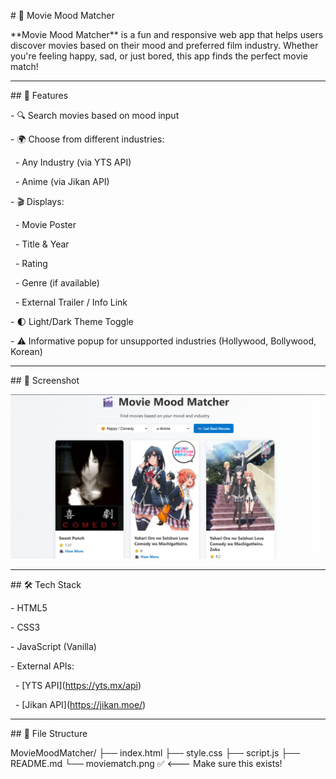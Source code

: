 \# 🎥 Movie Mood Matcher



\*\*Movie Mood Matcher\*\* is a fun and responsive web app that helps users discover movies based on their mood and preferred film industry. Whether you're feeling happy, sad, or just bored, this app finds the perfect movie match!



---



\## 🚀 Features



\- 🔍 Search movies based on mood input

\- 🌍 Choose from different industries:

&nbsp; - Any Industry (via YTS API)

&nbsp; - Anime (via Jikan API)

\- 🎬 Displays:

&nbsp; - Movie Poster

&nbsp; - Title \& Year

&nbsp; - Rating

&nbsp; - Genre (if available)

&nbsp; - External Trailer / Info Link

\- 🌓 Light/Dark Theme Toggle

\- ⚠️ Informative popup for unsupported industries (Hollywood, Bollywood, Korean)



---



\## 📸 Screenshot



![Movie Mood Matcher Screenshot](./moviematch.png)
<!-- Add a real screenshot file if available -->



---



\## 🛠️ Tech Stack



\- HTML5

\- CSS3

\- JavaScript (Vanilla)

\- External APIs:

&nbsp; - \[YTS API](https://yts.mx/api)

&nbsp; - \[Jikan API](https://jikan.moe/)



---



\## 📂 File Structure



MovieMoodMatcher/
├── index.html
├── style.css
├── script.js
├── README.md
└── moviematch.png ✅ <--- Make sure this exists!




